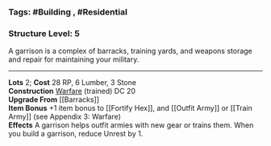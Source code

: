 ### Tags: #Building , #Residential 
### Structure Level: 5

A garrison is a complex of barracks, training yards, and weapons storage and repair for maintaining your military.

---

**Lots** 2; **Cost** 28 RP, 6 Lumber, 3 Stone  
**Construction** [Warfare](https://2e.aonprd.com/Skills.aspx?ID=32) (trained) DC 20  
**Upgrade From** [[Barracks]]  
**Item Bonus** +1 item bonus to [[Fortify Hex]], and [[Outfit Army]] or [[Train Army]] (see Appendix 3: Warfare)  
**Effects** A garrison helps outfit armies with new gear or trains them. When you build a garrison, reduce Unrest by 1.